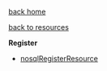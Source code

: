 [back home](Home)

[back to resources](Resources_Index_resources)

**Register**
* [nosqlRegisterResource](Resources_nosqlRegisterResource)
